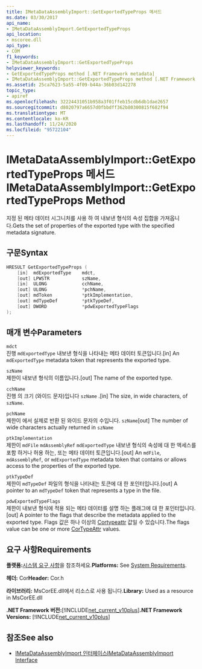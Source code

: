 ```yaml
---
title: IMetaDataAssemblyImport::GetExportedTypeProps 메서드
ms.date: 03/30/2017
api_name:
- IMetaDataAssemblyImport.GetExportedTypeProps
api_location:
- mscoree.dll
api_type:
- COM
f1_keywords:
- IMetaDataAssemblyImport::GetExportedTypeProps
helpviewer_keywords:
- GetExportedTypeProps method [.NET Framework metadata]
- IMetaDataAssemblyImport::GetExportedTypeProps method [.NET Framework metadata]
ms.assetid: 25ca7623-5a55-4f09-b44a-36b03d142278
topic_type:
- apiref
ms.openlocfilehash: 32224431051b958a3f01ffeb15cdb6db1dae2657
ms.sourcegitcommit: d8020797a6657d0fbbdff362b80300815f682f94
ms.translationtype: MT
ms.contentlocale: ko-KR
ms.lasthandoff: 11/24/2020
ms.locfileid: "95722104"
---
```

# <a name="imetadataassemblyimportgetexportedtypeprops-method"></a><span data-ttu-id="ba8e3-102">IMetaDataAssemblyImport::GetExportedTypeProps 메서드</span><span class="sxs-lookup"><span data-stu-id="ba8e3-102">IMetaDataAssemblyImport::GetExportedTypeProps Method</span></span>

<span data-ttu-id="ba8e3-103">지정 된 메타 데이터 시그니처를 사용 하 여 내보낸 형식의 속성 집합을 가져옵니다.</span><span class="sxs-lookup"><span data-stu-id="ba8e3-103">Gets the set of properties of the exported type with the specified metadata signature.</span></span>  
  
## <a name="syntax"></a><span data-ttu-id="ba8e3-104">구문</span><span class="sxs-lookup"><span data-stu-id="ba8e3-104">Syntax</span></span>  
  
```cpp  
HRESULT GetExportedTypeProps (  
    [in]  mdExportedType    mdct,
    [out] LPWSTR            szName,
    [in]  ULONG             cchName,
    [out] ULONG             *pchName,
    [out] mdToken           *ptkImplementation,
    [out] mdTypeDef         *ptkTypeDef,
    [out] DWORD             *pdwExportedTypeFlags  
);  
```  
  
## <a name="parameters"></a><span data-ttu-id="ba8e3-105">매개 변수</span><span class="sxs-lookup"><span data-stu-id="ba8e3-105">Parameters</span></span>  

 `mdct`  
 <span data-ttu-id="ba8e3-106">진행 `mdExportedType` 내보낸 형식을 나타내는 메타 데이터 토큰입니다.</span><span class="sxs-lookup"><span data-stu-id="ba8e3-106">[in] An `mdExportedType` metadata token that represents the exported type.</span></span>  
  
 `szName`  
 <span data-ttu-id="ba8e3-107">제한이 내보낸 형식의 이름입니다.</span><span class="sxs-lookup"><span data-stu-id="ba8e3-107">[out] The name of the exported type.</span></span>  
  
 `cchName`  
 <span data-ttu-id="ba8e3-108">진행 의 크기 (와이드 문자)입니다 `szName` .</span><span class="sxs-lookup"><span data-stu-id="ba8e3-108">[in] The size, in wide characters, of `szName`.</span></span>  
  
 `pchName`  
 <span data-ttu-id="ba8e3-109">제한이 에서 실제로 반환 된 와이드 문자의 수입니다. `szName`</span><span class="sxs-lookup"><span data-stu-id="ba8e3-109">[out] The number of wide characters actually returned in `szName`</span></span>  
  
 `ptkImplementation`  
 <span data-ttu-id="ba8e3-110">제한이 `mdFile` `mdAssemblyRef` `mdExportedType` 내보낸 형식의 속성에 대 한 액세스를 포함 하거나 허용 하는, 또는 메타 데이터 토큰입니다.</span><span class="sxs-lookup"><span data-stu-id="ba8e3-110">[out] An `mdFile`, `mdAssemblyRef`, or `mdExportedType` metadata token that contains or allows access to the properties of the exported type.</span></span>  
  
 `ptkTypeDef`  
 <span data-ttu-id="ba8e3-111">제한이 `mdTypeDef` 파일의 형식을 나타내는 토큰에 대 한 포인터입니다.</span><span class="sxs-lookup"><span data-stu-id="ba8e3-111">[out] A pointer to an `mdTypeDef` token that represents a type in the file.</span></span>  
  
 `pdwExportedTypeFlags`  
 <span data-ttu-id="ba8e3-112">제한이 내보낸 형식에 적용 되는 메타 데이터를 설명 하는 플래그에 대 한 포인터입니다.</span><span class="sxs-lookup"><span data-stu-id="ba8e3-112">[out] A pointer to the flags that describe the metadata applied to the exported type.</span></span> <span data-ttu-id="ba8e3-113">Flags 값은 하나 이상의 [Cortypeattr](cortypeattr-enumeration.md) 값일 수 있습니다.</span><span class="sxs-lookup"><span data-stu-id="ba8e3-113">The flags value can be one or more [CorTypeAttr](cortypeattr-enumeration.md) values.</span></span>  
  
## <a name="requirements"></a><span data-ttu-id="ba8e3-114">요구 사항</span><span class="sxs-lookup"><span data-stu-id="ba8e3-114">Requirements</span></span>  

 <span data-ttu-id="ba8e3-115">**플랫폼:**[시스템 요구 사항](../../get-started/system-requirements.md)을 참조하세요.</span><span class="sxs-lookup"><span data-stu-id="ba8e3-115">**Platforms:** See [System Requirements](../../get-started/system-requirements.md).</span></span>  
  
 <span data-ttu-id="ba8e3-116">**헤더:** Cor</span><span class="sxs-lookup"><span data-stu-id="ba8e3-116">**Header:** Cor.h</span></span>  
  
 <span data-ttu-id="ba8e3-117">**라이브러리:** MsCorEE.dll에서 리소스로 사용 됩니다.</span><span class="sxs-lookup"><span data-stu-id="ba8e3-117">**Library:** Used as a resource in MsCorEE.dll</span></span>  
  
 <span data-ttu-id="ba8e3-118">**.NET Framework 버전:**[!INCLUDE[net_current_v10plus](../../../../includes/net-current-v10plus-md.md)]</span><span class="sxs-lookup"><span data-stu-id="ba8e3-118">**.NET Framework Versions:** [!INCLUDE[net_current_v10plus](../../../../includes/net-current-v10plus-md.md)]</span></span>  
  
## <a name="see-also"></a><span data-ttu-id="ba8e3-119">참조</span><span class="sxs-lookup"><span data-stu-id="ba8e3-119">See also</span></span>

- [<span data-ttu-id="ba8e3-120">IMetaDataAssemblyImport 인터페이스</span><span class="sxs-lookup"><span data-stu-id="ba8e3-120">IMetaDataAssemblyImport Interface</span></span>](imetadataassemblyimport-interface.md)
